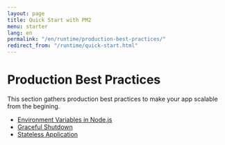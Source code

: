 ```yaml
---
layout: page
title: Quick Start with PM2
menu: starter
lang: en
permalink: "/en/runtime/production-best-practices/"
redirect_from: "/runtime/quick-start.html"
---
```


# Production Best Practices

This section gathers production best practices to make your app scalable from the begining.

- [Environment Variables in Node.js]({{site.baseurl}}/runtime/production-best-practices/environment-variables-in-nodejs/)
- [Graceful Shutdown]({{site.baseurl}}/runtime/production-best-practices/graceful-shutdown/)
- [Stateless Application]({{site.baseurl}}/runtime/production-best-practices/stateless-application/)
